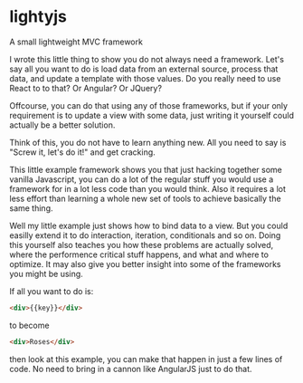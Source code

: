 # lightyjs
A small lightweight MVC framework 

I wrote this little thing to show you do not always need a framework.
Let's say all you want to do is load data from an external source, process that data, and update a template with those values.
Do you really need to use React to to that? Or Angular? Or JQuery?

Offcourse, you can do that using any of those frameworks, but if your only requirement is to update a view with some data, just
writing it yourself could actually be a better solution.

Think of this, you do not have to learn anything new. All you need to say is "Screw it, let's do it!" and get cracking. 

This little example framework shows you that just hacking together some vanilla Javascript, you can do a lot of the regular
stuff you would use a framework for in a lot less code than you would think. Also it requires a lot less effort than learning 
a whole new set of tools to achieve basically the same thing.

Well my little example just shows how to bind data to a view. But you could easilly extend it to do interaction, iteration,
conditionals and so on. Doing this yourself also teaches you how these problems are actually solved, where the performence 
critical stuff happens, and what and where to optimize. It may also give you better insight into some of the frameworks
you might be using. 

If all you want to do is:
```html
<div>{{key}}</div>
```
to become 
```html
<div>Roses</div> 
```
then look at this example, you can make that happen 
in just a few lines of code. No need to bring in a cannon like AngularJS just to do that.
